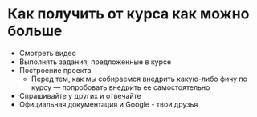 # Как получить от курса как можно больше

- Смотреть видео
- Выполнять задания, предложенные в курсе
- Построение проекта
  - Перед тем, как мы собираемся внедрить какую-либо фичу по курсу — попробовать внедрить ее самостоятельно
- Спрашивайте у других и отвечайте
- Официальная документация и Google - твои друзья
